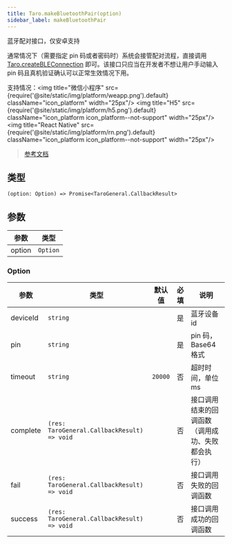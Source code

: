```yaml
---
title: Taro.makeBluetoothPair(option)
sidebar_label: makeBluetoothPair
---
```


蓝牙配对接口，仅安卓支持

通常情况下（需要指定 pin 码或者密码时）系统会接管配对流程，直接调用 [Taro.createBLEConnection](https://developers.weixin.qq.com/miniprogram/dev/api/device/bluetooth-ble/wx.createBLEConnection.html) 即可。该接口只应当在开发者不想让用户手动输入 pin 码且真机验证确认可以正常生效情况下用。

支持情况：<img title="微信小程序" src={require('@site/static/img/platform/weapp.png').default} className="icon_platform" width="25px"/> <img title="H5" src={require('@site/static/img/platform/h5.png').default} className="icon_platform icon_platform--not-support" width="25px"/> <img title="React Native" src={require('@site/static/img/platform/rn.png').default} className="icon_platform icon_platform--not-support" width="25px"/>

> [参考文档](https://developers.weixin.qq.com/miniprogram/dev/api/device/bluetooth/wx.makeBluetoothPair.html)

## 类型

```tsx
(option: Option) => Promise<TaroGeneral.CallbackResult>
```

## 参数

| 参数 | 类型 |
| --- | --- |
| option | `Option` |

### Option

| 参数 | 类型 | 默认值 | 必填 | 说明 |
| --- | --- | :---: | :---: | --- |
| deviceId | `string` |  | 是 | 蓝牙设备 id |
| pin | `string` |  | 是 | pin 码，Base64 格式 |
| timeout | `string` | `20000` | 否 | 超时时间，单位 ms |
| complete | `(res: TaroGeneral.CallbackResult) => void` |  | 否 | 接口调用结束的回调函数（调用成功、失败都会执行） |
| fail | `(res: TaroGeneral.CallbackResult) => void` |  | 否 | 接口调用失败的回调函数 |
| success | `(res: TaroGeneral.CallbackResult) => void` |  | 否 | 接口调用成功的回调函数 |
